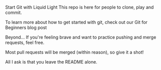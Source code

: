 Start Git with Liquid Light
This repo is here for people to clone, play and commit.

To learn more about how to get started with git, check out our Git for Beginners blog post

Beyond...
If you're feeling brave and want to practice pushing and merge requests, feel free.

Most pull requests will be merged (within reason), so give it a shot!

All I ask is that you leave the README alone.
